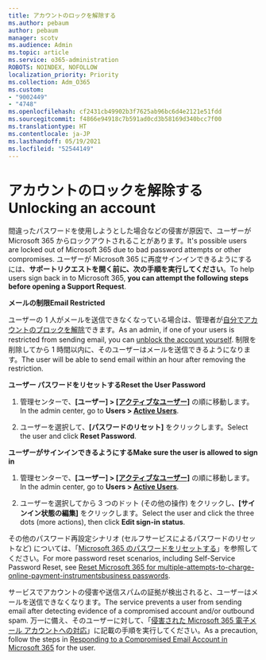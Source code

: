 ```yaml
---
title: アカウントのロックを解除する
ms.author: pebaum
author: pebaum
manager: scotv
ms.audience: Admin
ms.topic: article
ms.service: o365-administration
ROBOTS: NOINDEX, NOFOLLOW
localization_priority: Priority
ms.collection: Adm_O365
ms.custom:
- "9002449"
- "4748"
ms.openlocfilehash: cf2431cb49902b3f7625ab96bc6d4e2121e51fdd
ms.sourcegitcommit: f4866e94918c7b591ad0cd3b58169d340bcc7f00
ms.translationtype: HT
ms.contentlocale: ja-JP
ms.lasthandoff: 05/19/2021
ms.locfileid: "52544149"
---
```

# <a name="unlocking-an-account"></a><span data-ttu-id="2c72b-102">アカウントのロックを解除する</span><span class="sxs-lookup"><span data-stu-id="2c72b-102">Unlocking an account</span></span>

<span data-ttu-id="2c72b-103">間違ったパスワードを使用しようとした場合などの侵害が原因で、ユーザーが Microsoft 365 からロックアウトされることがあります。</span><span class="sxs-lookup"><span data-stu-id="2c72b-103">It's possible users are locked out of Microsoft 365 due to bad password attempts or other compromises.</span></span> <span data-ttu-id="2c72b-104">ユーザーが Microsoft 365 に再度サインインできるようにするには、**サポートリクエストを開く前に、次の手順を実行してください**。</span><span class="sxs-lookup"><span data-stu-id="2c72b-104">To help users sign back in to Microsoft 365, **you can attempt the following steps before opening a Support Request**.</span></span> 

<span data-ttu-id="2c72b-105">**メールの制限**</span><span class="sxs-lookup"><span data-stu-id="2c72b-105">**Email Restricted**</span></span>

<span data-ttu-id="2c72b-106">ユーザーの 1 人がメールを送信できなくなっている場合は、管理者が[自分でアカウントのブロックを解除](/microsoft-365/security/office-365-security/removing-user-from-restricted-users-portal-after-spam)できます。</span><span class="sxs-lookup"><span data-stu-id="2c72b-106">As an admin, if one of your users is restricted from sending email, you can [unblock the account yourself](/microsoft-365/security/office-365-security/removing-user-from-restricted-users-portal-after-spam).</span></span> <span data-ttu-id="2c72b-107">制限を削除してから 1 時間以内に、そのユーザーはメールを送信できるようになります。</span><span class="sxs-lookup"><span data-stu-id="2c72b-107">The user will be able to send email within an hour after removing the restriction.</span></span>

<span data-ttu-id="2c72b-108">**ユーザー パスワードをリセットする**</span><span class="sxs-lookup"><span data-stu-id="2c72b-108">**Reset the User Password**</span></span>

1. <span data-ttu-id="2c72b-109">管理センターで、**[ユーザー] > [[アクティブなユーザー]](https://admin.microsoft.com/Adminportal/Home?source=applauncher#/users)** の順に移動します。</span><span class="sxs-lookup"><span data-stu-id="2c72b-109">In the admin center, go to **Users > [Active Users](https://admin.microsoft.com/Adminportal/Home?source=applauncher#/users)**.</span></span>

2. <span data-ttu-id="2c72b-110">ユーザーを選択して、**[パスワードのリセット]** をクリックします。</span><span class="sxs-lookup"><span data-stu-id="2c72b-110">Select the user and click **Reset Password**.</span></span>

<span data-ttu-id="2c72b-111">**ユーザーがサインインできるようにする**</span><span class="sxs-lookup"><span data-stu-id="2c72b-111">**Make sure the user is allowed to sign in**</span></span>

1. <span data-ttu-id="2c72b-112">管理センターで、**[ユーザー] > [[アクティブなユーザー]](https://admin.microsoft.com/Adminportal/Home?source=applauncher#/users)** の順に移動します。</span><span class="sxs-lookup"><span data-stu-id="2c72b-112">In the admin center, go to **Users > [Active Users](https://admin.microsoft.com/Adminportal/Home?source=applauncher#/users)**.</span></span>

2. <span data-ttu-id="2c72b-113">ユーザーを選択してから 3 つのドット (その他の操作) をクリックし、**[サインイン状態の編集]** をクリックします。</span><span class="sxs-lookup"><span data-stu-id="2c72b-113">Select the user and click the three dots (more actions), then click **Edit sign-in status**.</span></span>

<span data-ttu-id="2c72b-114">その他のパスワード再設定シナリオ (セルフサービスによるパスワードのリセットなど) については、「[Microsoft 365 のパスワードをリセットする](/microsoft-365/admin/add-users/reset-passwords)」を参照してください。</span><span class="sxs-lookup"><span data-stu-id="2c72b-114">For more password reset scenarios, including Self-Service Password Reset, see [Reset Microsoft 365 for multiple-attempts-to-charge-online-payment-instrumentsbusiness passwords](/microsoft-365/admin/add-users/reset-passwords).</span></span>

<span data-ttu-id="2c72b-115">サービスでアカウントの侵害や送信スパムの証拠が検出されると、ユーザーはメールを送信できなくなります。</span><span class="sxs-lookup"><span data-stu-id="2c72b-115">The service prevents a user from sending email after detecting evidence of a compromised account and/or outbound spam.</span></span> <span data-ttu-id="2c72b-116">万一に備え、そのユーザーに対して、「[侵害された Microsoft 365 電子メール アカウントへの対応](/microsoft-365/security/office-365-security/responding-to-a-compromised-email-account)」に記載の手順を実行してください。</span><span class="sxs-lookup"><span data-stu-id="2c72b-116">As a precaution, follow the steps in [Responding to a Compromised Email Account in Microsoft 365](/microsoft-365/security/office-365-security/responding-to-a-compromised-email-account) for the user.</span></span>
